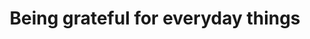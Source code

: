 ---
layout:       post
title:        "Being grateful for everyday things"
url:          "/posts/thanksgiving.html"
canonical_url: "/posts/thanksgiving.html"
redirect_to: /posts/thanksgiving.html
---